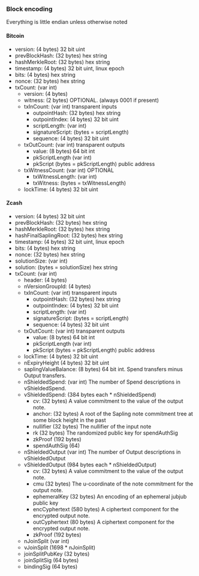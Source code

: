 ### Block encoding
Everything is little endian unless otherwise noted

#### Bitcoin
- version: (4 bytes) 32 bit uint
- prevBlockHash: (32 bytes) hex string
- hashMerkleRoot: (32 bytes) hex string
- timestamp: (4 bytes) 32 bit uint, linux epoch
- bits: (4 bytes) hex string
- nonce: (32 bytes) hex string
- txCount: (var int)
  * version: (4 bytes)
  * witness: (2 bytes) OPTIONAL. (always 0001 if present)
  * txInCount: (var int) transparent inputs
    * outpointHash: (32 bytes) hex string
    * outpointIndex: (4 bytes) 32 bit uint
    * scriptLength: (var int)
    * signatureScript: (bytes = scriptLength)
    * sequence: (4 bytes) 32 bit uint
  * txOutCount: (var int) transparent outputs
    * value: (8 bytes) 64 bit int
    * pkScriptLength (var int)
    * pkScript (bytes = pkScriptLength) public address
  * txWitnessCount: (var int) OPTIONAL
    * txWitnessLength: (var int)
    * txWitness: (bytes = txWitnessLength)
  * lockTime: (4 bytes) 32 bit uint


#### Zcash
- version: (4 bytes) 32 bit uint
- prevBlockHash: (32 bytes) hex string
- hashMerkleRoot: (32 bytes) hex string
- hashFinalSaplingRoot: (32 bytes) hex string
- timestamp: (4 bytes) 32 bit uint, linux epoch
- bits: (4 bytes) hex string
- nonce: (32 bytes) hex string
- solutionSize: (var int)
- solution: (bytes = solutionSize) hex string
- txCount: (var int)
  * header: (4 bytes)
  * nVersionGroupId: (4 bytes)
  * txInCount: (var int) transparent inputs
    * outpointHash: (32 bytes) hex string
    * outpointIndex: (4 bytes) 32 bit uint
    * scriptLength: (var int)
    * signatureScript: (bytes = scriptLength)
    * sequence: (4 bytes) 32 bit uint
  * txOutCount: (var int) transparent outputs
    * value: (8 bytes) 64 bit int
    * pkScriptLength (var int)
    * pkScript (bytes = pkScriptLength) public address
  * lockTime: (4 bytes) 32 bit uint
  * nExpiryHeight (4 bytes) 32 bit uint
  * saplingValueBalance: (8 bytes) 64 bit int. Spend transfers minus Output transfers.
  * nShieldedSpend: (var int) The number of Spend descriptions in vShieldedSpend.
  * vShieldedSpend: (384 bytes each * nShieldedSpend)
    * cv: (32 bytes) A value commitment to the value of the output note.
    * anchor: (32 bytes) A root of the Sapling note commitment tree at some block height in the past
    * nullifier (32 bytes) The nullifier of the input note
    * rk (32 bytes) The randomized public key for spendAuthSig
    * zkProof (192 bytes)
    * spendAuthSig (64)
  * nShieldedOutput (var int) The number of Output descriptions in vShieldedOutput
  * vShieldedOutput (984 bytes each * nShieldedOutput)
    * cv: (32 bytes) A value commitment to the value of the output note.
    * cmu (32 bytes) The u-coordinate of the note commitment for the output note.
    * ephemeralKey (32 bytes) An encoding of an ephemeral jubjub public key
    * encCyphertext (580 bytes) A ciphertext component for the encrypted output note.
    * outCyphertext (80 bytes) A ciphertext component for the encrypted output note.
    * zkProof (192 bytes)
  * nJoinSplit (var int)
  * vJoinSplit (1698 * nJoinSplit)
  * joinSplitPubKey (32 bytes)
  * joinSplitSig (64 bytes)
  * bindingSig (64 bytes)
